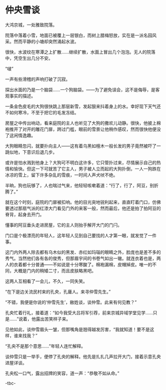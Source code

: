 # 仲央雪谈

大鸿京城，一处雅致院落。

院落中落着小雪，地面已被覆上一层银白，而树上腊梅怒放，实在是一派名园风采。然而平静的小塘却突然涌起水波。

很快，水波纹在寒潭之上扩散……继续扩散，水面上冒出几个泡泡。无人的院落中，凭空生出几分不安。

“啵”

一声有些滑稽的声响打破了沉寂。

探出水面的乃是一个脑袋……一个狗脑袋。——为了避免误会，这不是侮辱，是客观事实的描述。

一条金色皮毛的大狗很快跳上那层新雪，发起狠来抖着身上的水。幸好现下天气还不如何寒冷，不至于把它的毛发冻结。

房屋之中传出响动，看来庭院的主人也听见了大狗的撒欢儿动静。很快，他披上棉袍推开了对开的雕花门扉，跨过门槛，眼前的雪景让他稍作感叹，然而很快他便没了这闲情逸趣。

大狗眼睛忽闪，就要扑向主人——这有着乌黑如檀木一般长发的男子竟然被吓了一跳似地，下意识后退几步。

或许是怕水溅到他身上？大狗可不明白这许多，它只管扑过来，尽情展示自己的热情和愉快。但这一下可就苦了它主人，男子被人立而起的大狗扑倒，一人一狗跌在冰凉的雪上，留下许多杂乱的雪痕，一时间人声犬吠不绝。

半晌，狗也玩够了，人也喘过气来，他轻轻咳嗽着道：“行了，行了，阿豆，别折腾了。”

就在这个时刻，庭院的门扉被扣响。他的目光突地锐利起来，直直盯着门口，仿佛要透过那扇气派的红漆大门看见门外的来客一般，然而最后，他还是拍了拍阿豆的脊背，起身去开门。

懂事的阿豆垂头走进房屋，它的主人则抬手解开大门的门闩。

门口是个极漂亮的年轻人，这年轻人见到自己要找的人才第一眼，就发觉了一件事。

这门内外两人除去都有乌木似的黑发、赤红如玛瑙的眼睛之外，脸庞也是差不多的秀气。当然他们各有各的俊秀，但那眉宇间的书卷气如出一辙。就连衣着也是，两人的衣着都十分普通——不如说是十分寒酸了。棉袍漏棉，皮帽掉皮。唯一的不同，大概是门内的稍矮二寸，而且皮肤略黑吧。

这两人互相看了一会儿，不久，一同失笑。

“在下是边关流民村来的孔央，孔庸人。来寻仲雪先生。”

“不错，我便是你说的‘仲雪先生’，敝姓谈，谈仲雪。此来有何见教？”

孔央忙着行礼，接着道：“如今我受大吕将军引荐，前来京城异域学堂见学……只是……”说着，他露出苦笑样子来。

见他如此，谈仲雪眉头一皱，但那嘴角是翘得越发厉害，“我就知道！要不是这样，谁来找我？”

“孔央不是那个意思……”年轻人连忙解释。

谈仲雪只是一举手，便停了孔央的解释。他先是扎扎几声拉开大门，接着示意孔央进屋详谈。

孔央松一口气，露出招牌的笑容，道一声：“恭敬不如从命。”

-tbc-
